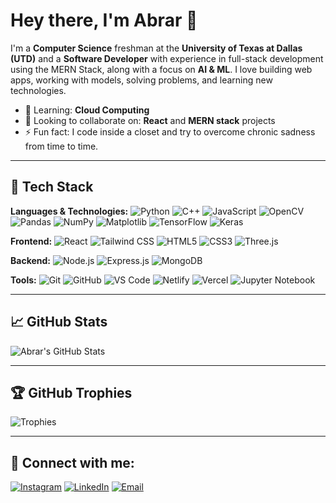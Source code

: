 # Hey there, I'm Abrar 👋
I'm a **Computer Science** freshman at the **University of Texas at Dallas (UTD)** and a **Software Developer** with experience in full-stack development using the MERN Stack, along with a focus on **AI & ML**. I love building web apps, working with models, solving problems, and learning new technologies.

- 🌱 Learning: **Cloud Computing**
- 👯 Looking to collaborate on: **React** and **MERN stack** projects
- ⚡ Fun fact: I code inside a closet and try to overcome chronic sadness from time to time.

---

## 🚀 Tech Stack
**Languages & Technologies:**
![Python](https://img.shields.io/badge/Python-3776AB?style=flat&logo=python&logoColor=white)  ![C++](https://img.shields.io/badge/C%2B%2B-00599C?style=flat&logo=c%2B%2B&logoColor=white)  ![JavaScript](https://img.shields.io/badge/JavaScript-F7DF1E?style=flat&logo=javascript&logoColor=black)  ![OpenCV](https://img.shields.io/badge/-OpenCV-5C3EE8?style=flat&logo=opencv&logoColor=white)  ![Pandas](https://img.shields.io/badge/Pandas-150458?style=flat&logo=pandas&logoColor=white)  ![NumPy](https://img.shields.io/badge/NumPy-013243?style=flat&logo=numpy&logoColor=white)  ![Matplotlib](https://img.shields.io/badge/Matplotlib-005C5C?style=flat&logo=matplotlib&logoColor=white)  ![TensorFlow](https://img.shields.io/badge/TensorFlow-FF6F00?style=flat&logo=tensorflow&logoColor=white)  ![Keras](https://img.shields.io/badge/Keras-D00000?style=flat&logo=keras&logoColor=white)

**Frontend:**
![React](https://img.shields.io/badge/React-61DAFB?style=flat&logo=react&logoColor=black)  ![Tailwind CSS](https://img.shields.io/badge/Tailwind%20CSS-06B6D4?style=flat&logo=tailwind-css&logoColor=white)  ![HTML5](https://img.shields.io/badge/HTML5-E34F26?style=flat&logo=html5&logoColor=white)  ![CSS3](https://img.shields.io/badge/CSS3-1572B6?style=flat&logo=css3&logoColor=white)  ![Three.js](https://img.shields.io/badge/Three.js-000000?style=flat&logo=three.js&logoColor=white)

**Backend:**
![Node.js](https://img.shields.io/badge/Node.js-339933?style=flat&logo=node.js&logoColor=white)  ![Express.js](https://img.shields.io/badge/Express.js-000000?style=flat&logo=express&logoColor=white)  ![MongoDB](https://img.shields.io/badge/MongoDB-47A248?style=flat&logo=mongodb&logoColor=white)

**Tools:**
![Git](https://img.shields.io/badge/Git-F05032?style=flat&logo=git&logoColor=white) ![GitHub](https://img.shields.io/badge/GitHub-181717?style=flat&logo=github&logoColor=white) ![VS Code](https://img.shields.io/badge/VS%20Code-0078D4?style=flat&logo=visual-studio-code&logoColor=white) ![Netlify](https://img.shields.io/badge/Netlify-00C7B7?style=flat&logo=netlify&logoColor=white) ![Vercel](https://img.shields.io/badge/Vercel-000000?style=flat&logo=vercel&logoColor=white) ![Jupyter Notebook](https://img.shields.io/badge/Jupyter%20Notebook-F37626?style=flat&logo=jupyter&logoColor=white)

---

## 📈 GitHub Stats

![Abrar's GitHub Stats](https://github-readme-stats.vercel.app/api?username=ClosetCoderSad&show_icons=true&hide_title=true&hide=prs&count_private=true&theme=radical)

---

## 🏆 GitHub Trophies

![Trophies](https://github-profile-trophy.vercel.app/?username=ClosetCoderSad&theme=onedark&column=4)

---

## 🔗 Connect with me:
[![Instagram](https://img.shields.io/badge/Instagram-E4405F?style=flat&logo=instagram&logoColor=white)](https://www.instagram.com/ab.rark/)  [![LinkedIn](https://img.shields.io/badge/LinkedIn-0077B5?style=flat&logo=linkedin&logoColor=white)](https://www.linkedin.com/in/md-abrar-al-zabir)  [![Email](https://img.shields.io/badge/Email-D14836?style=flat&logo=gmail&logoColor=white)](mailto:abrarroll2@gmail.com)

<!---
ClosetCoderSad/ClosetCoderSad is a ✨ special ✨ repository because its `README.md` (this file) appears on your GitHub profile.
You can click the Preview link to take a look at your changes.
--->

